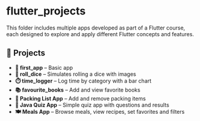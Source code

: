 # flutter_projects
This folder includes multiple apps developed as part of a Flutter course, each designed to explore and apply different Flutter concepts and features.

## 📂 Projects

- **🎲 first_app** – Basic app 
- **🎲 roll_dice** – Simulates rolling a dice with images  
- **⏱️ time_logger** – Log time by category with a bar chart  
- **📚 favourite_books** – Add and view favorite books  
- **🎒 Packing List App** – Add and remove packing items  
- **📝 Java Quiz App** – Simple quiz app with questions and results  
- **🍽️ Meals App** – Browse meals, view recipes, set favorites and filters  